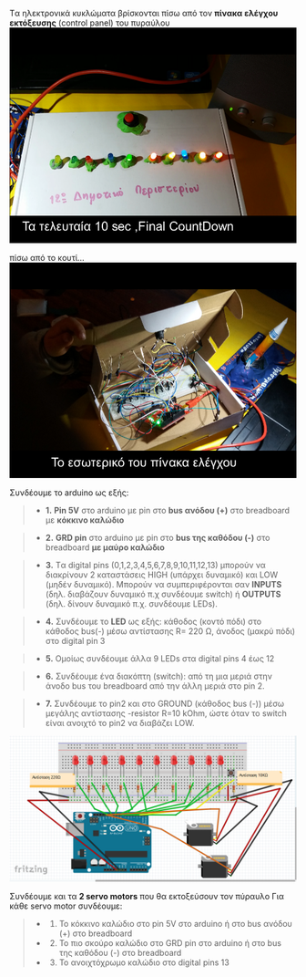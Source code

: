 Tα ηλεκτρονικά κυκλώματα βρίσκονται πίσω από τον  **πίνακα ελέγχου εκτόξευσης** (control panel) του πυραύλου
![πίνακας ελέγχου  του πυραύλου](/assets/images/control-panel3.png)

πίσω από το κουτί...
![πίνακας ελέγχου  του πυραύλου](/assets/images/in.png)


Συνδέουμε το arduino ως εξής:
> - **1.**	**Pin 5V** στο arduino με pin στο **bus ανόδου (+)** στο breadboard με **κόκκινο καλώδιο**

> - **2.**	**GRD pin** στο arduino με pin στο **bus της καθόδου (-)**  στο breadboard  **με μαύρο καλώδιο**

> - **3.**	Tα digital pins (0,1,2,3,4,5,6,7,8,9,10,11,12,13) μπορούν να διακρίνουν 2 καταστάσεις HIGH (υπάρχει δυναμικό) και LOW (μηδέν δυναμικό). Μπορούν να  συμπεριφέρονται σαν **INPUTS** (δηλ. διαβάζουν δυναμικό  π.χ συνδέουμε switch) ή **OUTPUTS** (δηλ. δίνουν δυναμικό π.χ. συνδέουμε LEDs). 

> - **4.**	Συνδέουμε το **LED** ως εξής: 
κάθοδος (κοντό πόδι)  στο κάθοδος bus(-)  μέσω αντίστασης R= 220 Ω, 
άνοδος (μακρύ πόδι) στο digital pin 3

> - **5.**	Oμοίως συνδέουμε άλλα 9 LEDs στα digital pins 4 έως 12

> - **6.**	Συνδέουμε ένα διακόπτη (switch):
 από τη μια μεριά  στην άνοδο bus του breadboard 
 από την άλλη μεριά  στο pin 2.
 
 > - **7.**	 Συνδέουμε το pin2 και στο GROUND (κάθοδος bus (-)) μέσω μεγάλης αντίστασης -resistor R=10 kOhm, ώστε όταν το switch  είναι  ανοιχτό το pin2 να διαβάζει LOW.  

![πίνακας ελέγχου  του πυραύλου](/assets/images/pyraylos1.png)

Συνδέουμε και τα **2 servo motors** που θα εκτοξεύσουν τον πύραυλο
Για κάθε servo motor συνδέουμε:
> - 1.	Το κόκκινο καλώδιο  στο pin 5V στο arduino   ή  στο bus ανόδου (+) στο breadboard 
> - 2.	Το πιο σκούρο καλώδιο στο GRD  pin στο arduino ή στο bus της καθόδου (-)  στο breadboard  
> - 3.	To ανοιχτόχρωμο καλώδιο στο digital pins 13
